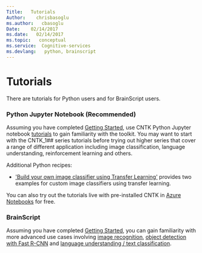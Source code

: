 ```yaml
---
Title:   Tutorials
Author:    chrisbasoglu
ms.author:   cbasoglu
Date:    02/14/2017
ms.date:   02/14/2017
ms.topic:   conceptual
ms.service:  Cognitive-services
ms.devlang:   python, brainscript
---
```



# Tutorials

There are tutorials for Python users and for BrainScript users.

### Python Jupyter Notebook (**Recommended**)

Assuming you have completed [Getting Started](https://www.cntk.ai/pythondocs/gettingstarted.html), use
CNTK Python Jupyter notebook [tutorials](https://docs.microsoft.com/en-us/python/cognitive-toolkit/tutorials?view=cntk-py-2.0) to gain familiarity with the toolkit. You may want to start with the CNTK_1## series tutorials before trying out higher series that cover a range of different application including image classification, language understanding, reinforcement learning and others. 

Additional Python recipes: 
* ['Build your own image classifier using Transfer Learning'](./Build-your-own-image-classifier-using-Transfer-Learning.md) provides two examples for custom image classifiers using transfer learning.

You can also try out the tutorials live with pre-installed CNTK in [Azure Notebooks](https://notebooks.azure.com/CNTK/libraries/tutorials) for free.

### BrainScript 

Assuming you have completed [Getting Started](./Tutorial/Tutorial.md), you can gain familiarity with more advanced use cases involving [image recognition](./Hands-On-Labs-Image-Recognition.md), [object detection with Fast R-CNN](./Object-Detection-using-Fast-R-CNN.md) and [language understanding / text classification](./Hands-On-Labs-Language-Understanding.md).

<!---
* [Getting Started](./Tutorial/Tutorial): Simple Logistic Regression and multi-class classification
* [Image Recognition](./Hands-On-Labs-Image-Recognition): Image recognition on CIFAR-10 with Convolutional and Residual Networks
* [Language Understanding with ATIS](./Hands-On-Labs-Language-Understanding): Slot tagging and intent classification with Recurrent Networks
* [Object Detection using Fast R-CNN](./Object-Detection-using-Fast-R-CNN): Object detection in images using the Fast R-CNN algorithm
--->
<!---
Additional Python tutorials:
* The folder [Tutorials/NumpyInterop](https://github.com/Microsoft/CNTK/tree/master/Tutorials/NumpyInterop) contains a simple example of how to use numpy arrays as input for CNTK training and evaluation.
--->

<!---
# Older deprecated NDL tutorial for reference purposes only
* [Tutorial II](./Tutorial2/Tutorial2): Convolutional Networks with Batch Normalization for MNIST
--->
